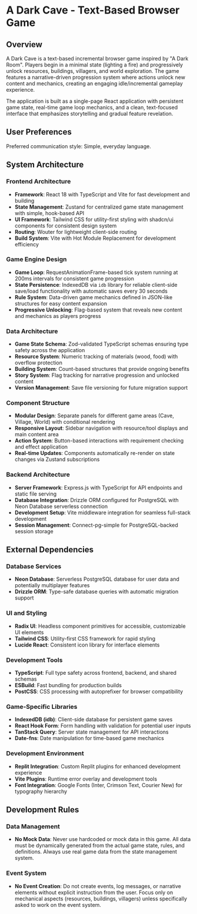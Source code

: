 # A Dark Cave - Text-Based Browser Game

## Overview

A Dark Cave is a text-based incremental browser game inspired by "A Dark Room". Players begin in a minimal state (lighting a fire) and progressively unlock resources, buildings, villagers, and world exploration. The game features a narrative-driven progression system where actions unlock new content and mechanics, creating an engaging idle/incremental gameplay experience.

The application is built as a single-page React application with persistent game state, real-time game loop mechanics, and a clean, text-focused interface that emphasizes storytelling and gradual feature revelation.

## User Preferences

Preferred communication style: Simple, everyday language.

## System Architecture

### Frontend Architecture
- **Framework**: React 18 with TypeScript and Vite for fast development and building
- **State Management**: Zustand for centralized game state management with simple, hook-based API
- **UI Framework**: Tailwind CSS for utility-first styling with shadcn/ui components for consistent design system
- **Routing**: Wouter for lightweight client-side routing
- **Build System**: Vite with Hot Module Replacement for development efficiency

### Game Engine Design
- **Game Loop**: RequestAnimationFrame-based tick system running at 200ms intervals for consistent game progression
- **State Persistence**: IndexedDB via `idb` library for reliable client-side save/load functionality with automatic saves every 30 seconds
- **Rule System**: Data-driven game mechanics defined in JSON-like structures for easy content expansion
- **Progressive Unlocking**: Flag-based system that reveals new content and mechanics as players progress

### Data Architecture
- **Game State Schema**: Zod-validated TypeScript schemas ensuring type safety across the application
- **Resource System**: Numeric tracking of materials (wood, food) with overflow protection
- **Building System**: Count-based structures that provide ongoing benefits
- **Story System**: Flag tracking for narrative progression and unlocked content
- **Version Management**: Save file versioning for future migration support

### Component Structure
- **Modular Design**: Separate panels for different game areas (Cave, Village, World) with conditional rendering
- **Responsive Layout**: Sidebar navigation with resource/tool displays and main content area
- **Action System**: Button-based interactions with requirement checking and effect application
- **Real-time Updates**: Components automatically re-render on state changes via Zustand subscriptions

### Backend Architecture
- **Server Framework**: Express.js with TypeScript for API endpoints and static file serving
- **Database Integration**: Drizzle ORM configured for PostgreSQL with Neon Database serverless connection
- **Development Setup**: Vite middleware integration for seamless full-stack development
- **Session Management**: Connect-pg-simple for PostgreSQL-backed session storage

## External Dependencies

### Database Services
- **Neon Database**: Serverless PostgreSQL database for user data and potentially multiplayer features
- **Drizzle ORM**: Type-safe database queries with automatic migration support

### UI and Styling
- **Radix UI**: Headless component primitives for accessible, customizable UI elements
- **Tailwind CSS**: Utility-first CSS framework for rapid styling
- **Lucide React**: Consistent icon library for interface elements

### Development Tools
- **TypeScript**: Full type safety across frontend, backend, and shared schemas
- **ESBuild**: Fast bundling for production builds
- **PostCSS**: CSS processing with autoprefixer for browser compatibility

### Game-Specific Libraries
- **IndexedDB (idb)**: Client-side database for persistent game saves
- **React Hook Form**: Form handling with validation for potential user inputs
- **TanStack Query**: Server state management for API interactions
- **Date-fns**: Date manipulation for time-based game mechanics

### Development Environment
- **Replit Integration**: Custom Replit plugins for enhanced development experience
- **Vite Plugins**: Runtime error overlay and development tools
- **Font Integration**: Google Fonts (Inter, Crimson Text, Courier New) for typography hierarchy

## Development Rules

### Data Management
- **No Mock Data**: Never use hardcoded or mock data in this game. All data must be dynamically generated from the actual game state, rules, and definitions. Always use real game data from the state management system.

### Event System
- **No Event Creation**: Do not create events, log messages, or narrative elements without explicit instruction from the user. Focus only on mechanical aspects (resources, buildings, villagers) unless specifically asked to work on the event system.